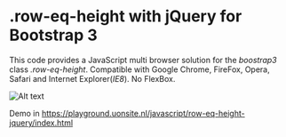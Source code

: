 # .row-eq-height with jQuery for Bootstrap 3

This code provides a JavaScript multi browser solution for the _boostrap3_ class
_.row-eq-height_. Compatible with Google Chrome, FireFox, Opera, Safari and
Internet Explorer(_IE8_). No FlexBox.

![Alt text](https://playground.uonsite.nl/javascript/row-eq-height-jquery/img/row-eq-height-jquery.jpg ".row-eq-height with jQuery")

Demo in https://playground.uonsite.nl/javascript/row-eq-height-jquery/index.html

